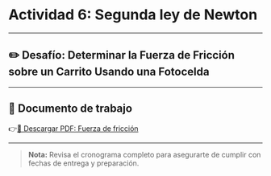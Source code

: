# Actividad 6: Segunda ley de Newton

---

## ✏️ Desafío: Determinar la Fuerza de Fricción sobre un Carrito Usando una Fotocelda

---

## 📄 Documento de trabajo

👉[📎 Descargar PDF: Fuerza de fricción](../FIME/FrictionKineticCoefficient.pdf)

---

> **Nota:** Revisa el cronograma completo para asegurarte de cumplir con fechas de entrega y preparación.

